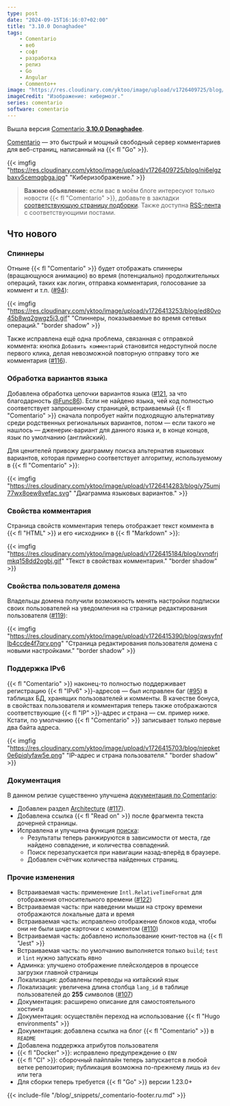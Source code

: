 ```yaml
---
type: post
date: "2024-09-15T16:16:07+02:00"
title: "3.10.0 Donaghadee"
tags:
    - Comentario
    - веб
    - софт
    - разработка
    - релиз
    - Go
    - Angular
    - Commento++
image: "https://res.cloudinary.com/yktoo/image/upload/v1726409725/blog/ni6elgzbaxv5cemqgbga.jpg"
imageCredit: "Изображение: кибермозг."
series: comentario
software: comentario
---
```


Вышла версия [Comentario **3.10.0 Donaghadee**](https://gitlab.com/comentario/comentario/-/releases/v3.10.0).

[Comentario](/software/comentario) — это быстрый и мощный свободный сервер комментариев для веб-страниц, написанный на {{< fl "Go" >}}.

{{< imgfig "https://res.cloudinary.com/yktoo/image/upload/v1726409725/blog/ni6elgzbaxv5cemqgbga.jpg" "Киберизображение." >}}

> **Важное объявление:** если вас в моём блоге интересуют только новости {{< fl "Comentario" >}}, добавьте в закладки [соответствующую страницу подборки](/series/comentario). Также доступна [<i class="fas fa-rss"></i> RSS-лента](https://yktoo.com/ru/blog/series/comentario/index.xml) с соответствующими постами.

## Что нового

<!--more-->

### Спиннеры

Отныне {{< fl "Comentario" >}} будет отображать спиннеры (вращающуюся анимацию) во время (потенциально) продолжительных операций, таких как логин, отправка комментария, голосование за коммент и т.п. ([#94](https://gitlab.com/comentario/comentario/-/issues/94)):

{{< imgfig "https://res.cloudinary.com/yktoo/image/upload/v1726413253/blog/ed80vo45b8wq2gwgz5i3.gif" "Спиннеры, показываемые во время сетевых операций." "border shadow" >}}

Также исправлена ещё одна проблема, связанная с отправкой коммента: кнопка `Добавить комментарий` становится недоступной после первого клика, делая невозможной повторную отправку того же комментария ([#116](https://gitlab.com/comentario/comentario/-/issues/116)).

### Обработка вариантов языка

Добавлена обработка цепочки вариантов языка ([#121](https://gitlab.com/comentario/comentario/-/issues/121), за что благодарность [@Func86](https://gitlab.com/Func86)). Если не найдено языка, чей код полностью соответствует запрошенному страницей, встраиваемый {{< fl "Comentario" >}} сначала попробует найти подходящую альтернативу среди родственных региональных вариантов, потом — если такого не нашлось — дженерик-вариант для данного языка и, в конце концов, язык по умолчанию (английский).

Для ценителей привожу диаграмму поиска альтернатив языковых вариантов, которая примерно соответствует алгоритму, используемому в {{< fl "Comentario" >}}:

{{< imgfig "https://res.cloudinary.com/yktoo/image/upload/v1726414283/blog/y75umj77wx8oew8vefac.svg" "Диаграмма языковых вариантов." >}}

### Свойства комментария

Страница свойств комментария теперь отображает текст коммента в {{< fl "HTML" >}} и его «исходник» в {{< fl "Markdown" >}}:

{{< imgfig "https://res.cloudinary.com/yktoo/image/upload/v1726415184/blog/xvnqfrjmkq158dd2ogbj.gif" "Текст в свойствах комментария." "border shadow" >}}

### Свойства пользователя домена

Владельцы домена получили возможность менять настройки подписки своих пользователей на уведомления на странице редактирования пользователя ([#119](https://gitlab.com/comentario/comentario/-/issues/119)):

{{< imgfig "https://res.cloudinary.com/yktoo/image/upload/v1726415390/blog/qwsyfnflb4ccde4f7qrv.png" "Страница редактирования пользователя домена с новыми настройками." "border shadow" >}}

### Поддержка IPv6

{{< fl "Comentario" >}} наконец-то полностью поддерживает регистрацию {{< fl "IPv6" >}}-адресов — был исправлен баг ([#95](https://gitlab.com/comentario/comentario/-/issues/95)) в таблицах БД, хранящих пользователей и комменты. В качестве бонуса, в свойствах пользователя и комментария теперь также отображаются соответствующие {{< fl "IP" >}}-адрес и страна — см. пример ниже. Кстати, по умолчанию {{< fl "Comentario" >}} записывает только первые два байта адреса.

{{< imgfig "https://res.cloudinary.com/yktoo/image/upload/v1726415703/blog/njepket0e6piqlyfaw5e.png" "IP-адрес и страна пользователя." "border shadow" >}}

### Документация

В данном релизе существенно улучшена [документация по Comentario](https://docs.comentario.app/):

* Добавлен раздел [Architecture](https://docs.comentario.app/en/about/architecture/) ([#117](https://gitlab.com/comentario/comentario/-/issues/117)).
* Добавлена ссылка {{< fl "Read on" >}} после фрагмента текста дочерней страницы.
* Исправлена и улучшена функция [поиска](https://docs.comentario.app/en/search/):
    * Результаты теперь ранжируются в зависимости от места, где найдено совпадение, и количества совпадений.
    * Поиск перезапускается при навигации назад-вперёд в браузере.
    * Добавлен счётчик количества найденных страниц.

### Прочие изменения

* Встраиваемая часть: применение `Intl.RelativeTimeFormat` для отображения относительного времени ([#122](https://gitlab.com/comentario/comentario/-/issues/122))
* Встраиваемая часть: при наведении мыши на строку времени отображаются локальные дата и время
* Встраиваемая часть: исправлено отображение блоков кода, чтобы они не были шире карточки с комментом ([#110](https://gitlab.com/comentario/comentario/-/issues/110))
* Встраиваемая часть: добавлено использование юнит-тестов на {{< fl "Jest" >}}
* Встраиваемая часть: по умолчанию выполняется только `build`; `test` и `lint` нужно запускать явно
* Админка: улучшено отображение плейсхолдеров в процессе загрузки главной страницы
* Локализация: добавлены переводы на китайский язык
* Локализация: увеличена длина столбца `lang_id` в таблице пользователей до **255** символов ([#107](https://gitlab.com/comentario/comentario/-/issues/107))
* Документация: расширено описание для самостоятельного хостинга
* Документация: осуществлён переход на использование {{< fl "Hugo environments" >}}
* Документация: добавлена ссылка на блог {{< fl "Comentario" >}} в `README`
* Добавлена поддержка атрибутов пользователя
* {{< fl "Docker" >}}: исправлено предупреждение о `ENV`
* {{< fl "CI" >}}: сборочный пайплайн теперь запускается в любой ветке репозитория; публикация возможна по-прежнему лишь из `dev` или тега
* Для сборки теперь требуется {{< fl "Go" >}} версии 1.23.0+

{{< include-file "/blog/_snippets/_comentario-footer.ru.md" >}}
